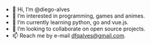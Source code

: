 - 👋 Hi, I’m @diego-alves
- 👀 I’m interested in programming, games and animes.
- 🌱 I’m currently learning python, go and vue.js.
- 💞️ I’m looking to collaborate on open source projects.
- 📫 Reach me by e-mail dfqalves@gmail.com.
